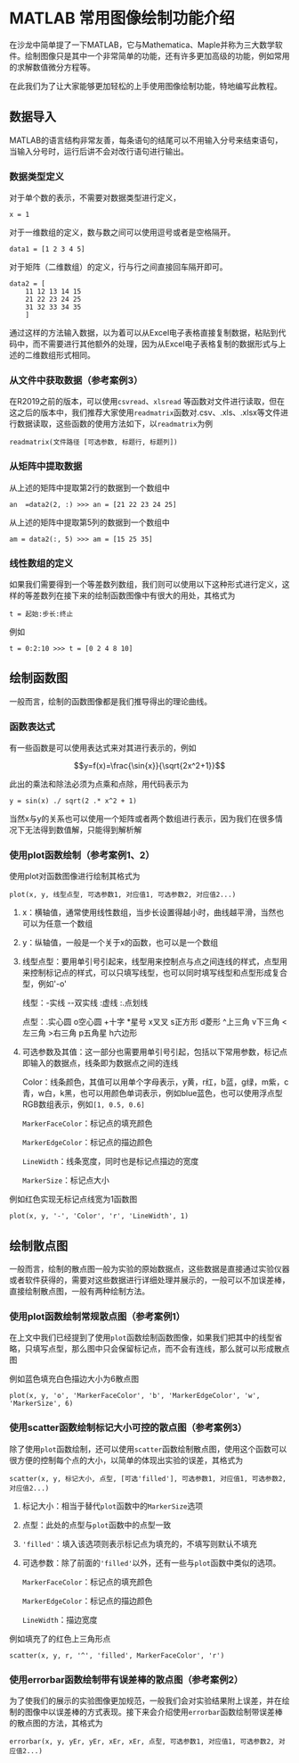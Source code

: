 # MATLAB 常用图像绘制功能介绍

在沙龙中简单提了一下MATLAB，它与Mathematica、Maple并称为三大数学软件。绘制图像只是其中一个非常简单的功能，还有许多更加高级的功能，例如常用的求解数值微分方程等。

在此我们为了让大家能够更加轻松的上手使用图像绘制功能，特地编写此教程。

## 数据导入

MATLAB的语言结构非常友善，每条语句的结尾可以不用输入分号来结束语句，当输入分号时，运行后讲不会对改行语句进行输出。

### 数据类型定义

对于单个数的表示，不需要对数据类型进行定义，

`x = 1`

对于一维数组的定义，数与数之间可以使用逗号或者是空格隔开。

`data1 = [1 2 3 4 5]`

对于矩阵（二维数组）的定义，行与行之间直接回车隔开即可。

```
data2 = [
    11 12 13 14 15
    21 22 23 24 25
    31 32 33 34 35
    ]
```

通过这样的方法输入数据，以为着可以从Excel电子表格直接复制数据，粘贴到代码中，而不需要进行其他额外的处理，因为从Excel电子表格复制的数据形式与上述的二维数组形式相同。

### 从文件中获取数据（参考案例3）

在R2019之前的版本，可以使用`csvread`、`xlsread`
等函数对文件进行读取，但在这之后的版本中，我们推荐大家使用`readmatrix`函数对.csv、.xls、.xlsx等文件进行数据读取，这些函数的使用方法如下，以`readmatrix`为例

`readmatrix(文件路径 [可选参数, 标题行, 标题列])`

### 从矩阵中提取数据

从上述的矩阵中提取第2行的数据到一个数组中

`an  =data2(2, :) >>> an = [21 22 23 24 25]`

从上述的矩阵中提取第5列的数据到一个数组中

`am = data2(:, 5) >>> am = [15 25 35]`

### 线性数组的定义

如果我们需要得到一个等差数列数组，我们则可以使用以下这种形式进行定义，这样的等差数列在接下来的绘制函数图像中有很大的用处，其格式为

`t = 起始:步长:终止`

例如

`t = 0:2:10 >>> t = [0 2 4 8 10]`

## 绘制函数图

一般而言，绘制的函数图像都是我们推导得出的理论曲线。

### 函数表达式

有一些函数是可以使用表达式来对其进行表示的，例如

$$y=f(x)=\frac{\sin{x}}{\sqrt{2x^2+1}}$$

此出的乘法和除法必须为点乘和点除，用代码表示为

`y = sin(x) ./ sqrt(2 .* x^2 + 1)`

当然x与y的关系也可以使用一个矩阵或者两个数组进行表示，因为我们在很多情况下无法得到数值解，只能得到解析解

### 使用plot函数绘制（参考案例1、2）

使用plot对函数图像进行绘制其格式为

`plot(x, y, 线型点型, 可选参数1, 对应值1, 可选参数2, 对应值2...)`

1. x：横轴值，通常使用线性数组，当步长设置得越小时，曲线越平滑，当然也可以为任意一个数组
2. y：纵轴值，一般是一个关于x的函数，也可以是一个数组
3. 线型点型：要用单引号引起来，线型用来控制点与点之间连线的样式，点型用来控制标记点的样式，可以只填写线型，也可以同时填写线型和点型形成复合型，例如'-o'
   
   线型：-实线  --双实线  :虚线  :.点划线

   点型：.实心圆  o空心圆  +十字  *星号  x叉叉  s正方形  d菱形  ^上三角  v下三角  <左三角  >右三角  p五角星  h六边形

4. 可选参数及其值：这一部分也需要用单引号引起，包括以下常用参数，标记点即输入的数据点，线条即为数据点之间的连线
   
   Color：线条颜色，其值可以用单个字母表示，y黄，r红，b蓝，g绿，m紫，c青，w白，k黑，也可以用颜色单词表示，例如blue蓝色，也可以使用浮点型RGB数组表示，例如`[1, 0.5, 0.6]`
   
   `MarkerFaceColor`：标记点的填充颜色

   `MarkerEdgeColor`：标记点的描边颜色

   `LineWidth`：线条宽度，同时也是标记点描边的宽度

   `MarkerSize`：标记点大小

例如红色实现无标记点线宽为1函数图

`plot(x, y, '-', 'Color', 'r', 'LineWidth', 1)`

## 绘制散点图

一般而言，绘制的散点图一般为实验的原始数据点，这些数据是直接通过实验仪器或者软件获得的，需要对这些数据进行详细处理并展示的，一般可以不加误差棒，直接绘制散点图，一般有两种绘制方法。

### 使用plot函数绘制常规散点图（参考案例1）

在上文中我们已经提到了使用`plot`函数绘制函数图像，如果我们把其中的线型省略，只填写点型，那么图中只会保留标记点，而不会有连线，那么就可以形成散点图

例如蓝色填充白色描边大小为6散点图

`plot(x, y, 'o', 'MarkerFaceColor', 'b', 'MarkerEdgeColor', 'w', 'MarkerSize', 6)`

### 使用scatter函数绘制标记大小可控的散点图（参考案例3）

除了使用`plot`函数绘制，还可以使用`scatter`函数绘制散点图，使用这个函数可以很方便的控制每个点的大小，以简单的体现出实验的误差，其格式为

`scatter(x, y, 标记大小, 点型, [可选'filled'], 可选参数1, 对应值1, 可选参数2, 对应值2...)`

1. 标记大小：相当于替代`plot`函数中的`MarkerSize`选项
2. 点型：此处的点型与`plot`函数中的点型一致
3. `'filled'`：填入该选项则表示标记点为填充的，不填写则默认不填充
4. 可选参数：除了前面的`'filled'`以外，还有一些与`plot`函数中类似的选项。
   
   `MarkerFaceColor`：标记点的填充颜色

   `MarkerEdgeColor`：标记点的描边颜色

   `LineWidth`：描边宽度

例如填充了的红色上三角形点

`scatter(x, y, r, '^', 'filled', MarkerFaceColor', 'r')`

### 使用errorbar函数绘制带有误差棒的散点图（参考案例2）

为了使我们的展示的实验图像更加规范，一般我们会对实验结果附上误差，并在绘制的图像中以误差棒的方式表现。接下来会介绍使用`errorbar`函数绘制带误差棒的散点图的方法，其格式为

`errorbar(x, y, yEr, yEr, xEr, xEr, 点型, 可选参数1, 对应值1, 可选参数2, 对应值2...)`
